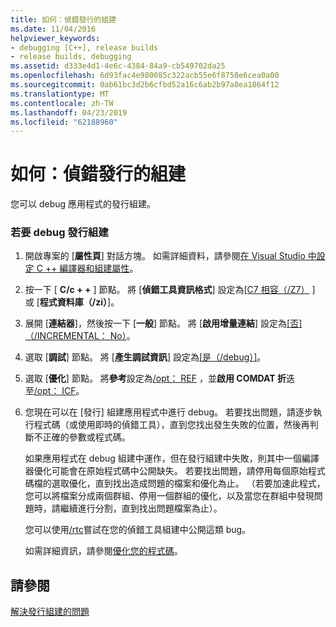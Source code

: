 ```yaml
---
title: 如何：偵錯發行的組建
ms.date: 11/04/2016
helpviewer_keywords:
- debugging [C++], release builds
- release builds, debugging
ms.assetid: d333e4d1-4e6c-4384-84a9-cb549702da25
ms.openlocfilehash: 6d93fac4e980085c322acb55e6f8758e6cea0a00
ms.sourcegitcommit: 0ab61bc3d2b6cfbd52a16c6ab2b97a8ea1864f12
ms.translationtype: MT
ms.contentlocale: zh-TW
ms.lasthandoff: 04/23/2019
ms.locfileid: "62188960"
---
```

# <a name="how-to-debug-a-release-build"></a>如何：偵錯發行的組建

您可以 debug 應用程式的發行組建。

### <a name="to-debug-a-release-build"></a>若要 debug 發行組建

1. 開啟專案的 [**屬性頁**] 對話方塊。 如需詳細資料，請參閱[在 Visual Studio 中設定 C ++ 編譯器和組建屬性](working-with-project-properties.md)。

1. 按一下 [ **C/c + +** ] 節點。 將 [**偵錯工具資訊格式**] 設定為[[C7 相容（/Z7）](reference/z7-zi-zi-debug-information-format.md) ] 或 [**程式資料庫（/zi）**]。

1. 展開 [**連結器**]，然後按一下 [**一般**] 節點。 將 [**啟用增量連結**] 設定為[[否] （/INCREMENTAL： No）](reference/incremental-link-incrementally.md)。

1. 選取 [**調試**] 節點。 將 [**產生調試資訊**] 設定為[[是（/debug）]](reference/debug-generate-debug-info.md)。

1. 選取 [**優化**] 節點。 將**參考**設定為[/opt： REF](reference/opt-optimizations.md) ，並**啟用 COMDAT 折**迭至[/opt： ICF](reference/opt-optimizations.md)。

1. 您現在可以在 [發行] 組建應用程式中進行 debug。 若要找出問題，請逐步執行程式碼（或使用即時的偵錯工具），直到您找出發生失敗的位置，然後再判斷不正確的參數或程式碼。

   如果應用程式在 debug 組建中運作，但在發行組建中失敗，則其中一個編譯器優化可能會在原始程式碼中公開缺失。 若要找出問題，請停用每個原始程式碼檔的選取優化，直到找出造成問題的檔案和優化為止。 （若要加速此程式，您可以將檔案分成兩個群組、停用一個群組的優化，以及當您在群組中發現問題時，請繼續進行分割，直到找出問題檔案為止）。

   您可以使用[/rtc](reference/rtc-run-time-error-checks.md)嘗試在您的偵錯工具組建中公開這類 bug。

   如需詳細資訊，請參閱[優化您的程式碼](optimizing-your-code.md)。

## <a name="see-also"></a>請參閱

[解決發行組建的問題](fixing-release-build-problems.md)
